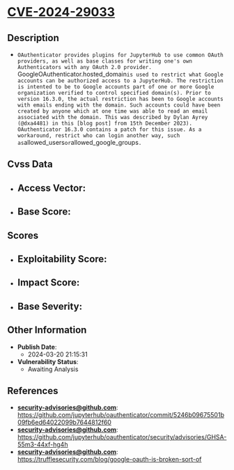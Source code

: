 
# [CVE-2024-29033](https://cve.mitre.org/cgi-bin/cvename.cgi?name=CVE-2024-29033)

## Description

- `OAuthenticator provides plugins for JupyterHub to use common OAuth providers, as well as base classes for writing one's own Authenticators with any OAuth 2.0 provider. `GoogleOAuthenticator.hosted_domain` is used to restrict what Google accounts can be authorized access to a JupyterHub. The restriction is intented to be to Google accounts part of one or more Google organization verified to control specified domain(s). Prior to version 16.3.0, the actual restriction has been to Google accounts with emails ending with the domain. Such accounts could have been created by anyone which at one time was able to read an email associated with the domain. This was described by Dylan Ayrey (@dxa4481) in this [blog post] from 15th December 2023). OAuthenticator 16.3.0 contains a patch for this issue. As a workaround, restrict who can login another way, such as `allowed_users` or `allowed_google_groups`.`

## Cvss Data

- **Access Vector**:
  - 
- **Base Score**:
  - 

## Scores

- **Exploitability Score**:
  - 
- **Impact Score**:
  - 
- **Base Severity**:
  - 

## Other Information

- **Publish Date**:
  - 2024-03-20 21:15:31
- **Vulnerability Status**:
  - Awaiting Analysis

## References

- **security-advisories@github.com**: https://github.com/jupyterhub/oauthenticator/commit/5246b09675501b09fb6ed64022099b7644812f60
- **security-advisories@github.com**: https://github.com/jupyterhub/oauthenticator/security/advisories/GHSA-55m3-44xf-hg4h
- **security-advisories@github.com**: https://trufflesecurity.com/blog/google-oauth-is-broken-sort-of
